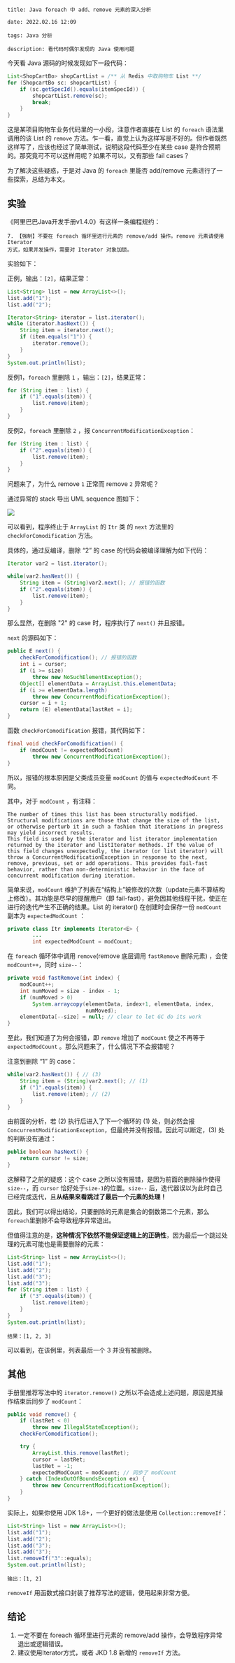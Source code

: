 ```

title: Java foreach 中 add、remove 元素的深入分析

date: 2022.02.16 12:09

tags: Java 分析

description: 看代码时偶尔发现的 Java 使用问题

```

今天看 Java 源码的时候发现如下一段代码：

```java
List<ShopCartBo> shopCartList = /** 从 Redis 中取购物车 List **/
for (ShopcartBo sc: shopcartList) {
    if (sc.getSpecId().equals(itemSpecId)) {
        shopcartList.remove(sc);
        break;
    }
}
```

这是某项目购物车业务代码里的一小段，注意作者直接在 List 的 `foreach` 语法里调用的该 List 的 `remove` 方法。乍一看，直觉上认为这样写是不好的。但作者既然这样写了，应该也经过了简单测试，说明这段代码至少在某些 case 是符合预期的。那究竟可不可以这样用呢？如果不可以，又有那些 fail cases？

为了解决这些疑惑，于是对 Java 的 `foreach` 里能否 add/remove 元素进行了一些探索，总结为本文。

## 实验

《阿里巴巴Java开发手册v1.4.0》有这样一条编程规约：

```
7. 【强制】不要在 foreach 循环里进行元素的 remove/add 操作。remove 元素请使用 Iterator
方式，如果并发操作，需要对 Iterator 对象加锁。
```

实验如下：

正例，输出：`[2]`，结果正常：

```java
List<String> list = new ArrayList<>();
list.add("1");
list.add("2");
```

```java
Iterator<String> iterator = list.iterator();
while (iterator.hasNext()) {
    String item = iterator.next();
    if (item.equals("1")) {
        iterator.remove();
    }
}
System.out.println(list);
```

反例1，`foreach` 里删除  `1` ，输出：`[2]`，结果正常：

```java
for (String item : list) {
    if ("1".equals(item)) {
        list.remove(item);
    }
}
```

反例2，`foreach` 里删除  `2` ，报 `ConcurrentModificationException`：

```java
for (String item : list) {
    if ("2".equals(item)) {
        list.remove(item);
    }
}
```

问题来了，为什么 remove `1` 正常而 remove `2` 异常呢？

通过异常的 stack 导出 UML sequence 图如下：

<img src="/res/2022-02-16_15-40-18.jpg">

可以看到，程序终止于 `ArrayList` 的 `Itr` 类 的 `next` 方法里的 `checkForComodification` 方法。

具体的，通过反编译，删除 “2” 的 case 的代码会被编译理解为如下代码：

```java
Iterator var2 = list.iterator();

while(var2.hasNext()) {
    String item = (String)var2.next(); // 报错的函数
    if ("2".equals(item)) {
        list.remove(item);
    }
}
```

那么显然，在删除 "2" 的 case 时，程序执行了 `next()` 并且报错。

`next` 的源码如下：

```java
public E next() {
    checkForComodification(); // 报错的函数
    int i = cursor;
    if (i >= size)
        throw new NoSuchElementException();
    Object[] elementData = ArrayList.this.elementData;
    if (i >= elementData.length)
        throw new ConcurrentModificationException();
    cursor = i + 1;
    return (E) elementData[lastRet = i];
}
```

函数 `checkForComodification` 报错，其代码如下：

```java
final void checkForComodification() {
    if (modCount != expectedModCount)
        throw new ConcurrentModificationException();
}
```

所以，报错的根本原因是父类成员变量 `modCount` 的值与 `expectedModCount` 不同。

其中，对于 `modCount` ，有注释：

```
The number of times this list has been structurally modified. Structural modifications are those that change the size of the list, or otherwise perturb it in such a fashion that iterations in progress may yield incorrect results.
This field is used by the iterator and list iterator implementation returned by the iterator and listIterator methods. If the value of this field changes unexpectedly, the iterator (or list iterator) will throw a ConcurrentModificationException in response to the next, remove, previous, set or add operations. This provides fail-fast behavior, rather than non-deterministic behavior in the face of concurrent modification during iteration.
```

简单来说，`modCount` 维护了列表在“结构上”被修改的次数（update元素不算结构上修改）。其功能是尽早的提醒用户（即 fail-fast），避免因其他线程干扰，使正在进行的迭代产生不正确的结果。List 的 iterator() 在创建时会保存一份 `modCount` 副本为 `expectedModCount` ：

```java
private class Itr implements Iterator<E> {
    	...
        int expectedModCount = modCount;
```

在 `foreach` 循环体中调用 `remove`(remove 底层调用 `fastRemove` 删除元素) ，会使 `modCount++`，同时 `size--`：

```java
private void fastRemove(int index) {
    modCount++;
    int numMoved = size - index - 1;
    if (numMoved > 0)
        System.arraycopy(elementData, index+1, elementData, index,
                         numMoved);
    elementData[--size] = null; // clear to let GC do its work
}
```

至此，我们知道了为何会报错，即 `remove` 增加了 `modCount` 使之不再等于  `expectedModCount` 。那么问题来了，什么情况下不会报错呢？

注意到删除 “1” 的 case：

```java
while(var2.hasNext()) { // (3)
    String item = (String)var2.next(); // (1)
    if ("1".equals(item)) {
        list.remove(item); // (2)
    }
}
```

由前面的分析，若 (2) 执行后进入了下一个循环的 (1) 处，则必然会报 `ConcurrentModificationException`，但最终并没有报错。因此可以断定，(3) 处的判断没有通过：

```java
public boolean hasNext() {
    return cursor != size;
}
```

这解释了之前的疑惑：这个 case 之所以没有报错，是因为前面的删除操作使得 `size--`，而 `cursor` 恰好处于`size-1`的位置。`size--` 后，迭代器误以为此时自己已经完成迭代，且**从结果来看跳过了最后一个元素的处理！**

因此，我们可以得出结论，只要删除的元素是集合的倒数第二个元素，那么`foreach`里删除不会导致程序异常退出。

但值得注意的是，**这种情况下依然不能保证逻辑上的正确性**，因为最后一个跳过处理的元素可能也是需要删除的元素：

```java
List<String> list = new ArrayList<>();
list.add("1");
list.add("2");
list.add("3");
list.add("3");
for (String item : list) {
    if ("3".equals(item)) {
        list.remove(item);
    }
}
System.out.println(list);
```

```
结果：[1, 2, 3]
```

可以看到，在该例里，列表最后一个 3 并没有被删除。

## 其他

手册里推荐写法中的 `iterator.remove()` 之所以不会造成上述问题，原因是其操作结束后同步了 `modCount`：

```java
public void remove() {
    if (lastRet < 0)
        throw new IllegalStateException();
    checkForComodification();

    try {
        ArrayList.this.remove(lastRet);
        cursor = lastRet;
        lastRet = -1;
        expectedModCount = modCount; // 同步了 modCount
    } catch (IndexOutOfBoundsException ex) {
        throw new ConcurrentModificationException();
    }
}
```

实际上，如果你使用 JDK 1.8+，一个更好的做法是使用 `Collection::removeIf`：

```java
List<String> list = new ArrayList<>();
list.add("1");
list.add("2");
list.add("3");
list.add("3");
list.removeIf("3"::equals);
System.out.println(list);
```

```
输出：[1, 2]
```

`removeIf` 用函数式接口封装了推荐写法的逻辑，使用起来非常方便。



## 结论

1. 一定不要在 foreach 循环里进行元素的 remove/add 操作，会导致程序异常退出或逻辑错误。
2. 建议使用Iterator方式，或者 JKD 1.8 新增的 `removeIf` 方法。

